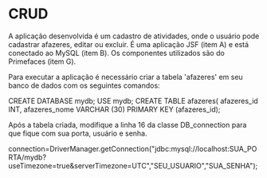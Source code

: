 # CRUD

A aplicação desenvolvida é um cadastro de atividades, onde o usuário pode cadastrar afazeres, editar ou excluir.
É uma aplicação JSF (item A) e está conectado ao MySQL (item B). Os componentes utilizados são do Primefaces (item G).

Para executar a aplicação é necessário criar a tabela 'afazeres' em seu banco de dados com os seguintes comandos:

CREATE DATABASE mydb;
USE mydb;
CREATE TABLE afazeres(
  afazeres_id INT,
  afazeres_nome VARCHAR (30)
  PRIMARY KEY (afazeres_id);
  
Após a tabela criada, modifique a linha 16 da classe DB_connection para que fique com sua porta, usuário e senha.

connection=DriverManager.getConnection("jdbc:mysql://localhost:SUA_PORTA/mydb?useTimezone=true&serverTimezone=UTC","SEU_USUARIO","SUA_SENHA");
